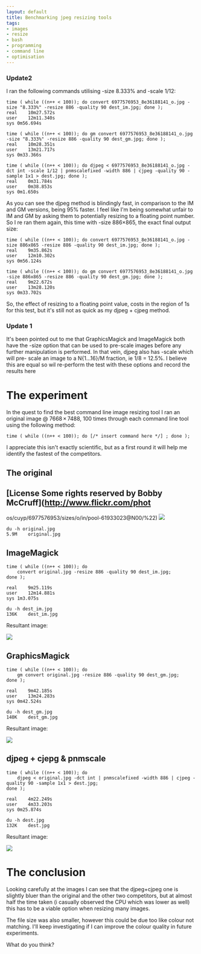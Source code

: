 ```yaml
--- 
layout: default
title: Benchmarking jpeg resizing tools
tags: 
- images
- resize
- bash
- programming
- command line
- optimisation
---
```

### Update2

I ran the following commands utilising -size 8.333% and -scale 1/12:

    
    
    time ( while ((n++ < 100)); do convert 6977576953_8e36188141_o.jpg -size "8.333%" -resize 886 -quality 90 dest_im.jpg; done );
    real	10m27.572s
    user	12m11.340s
    sys	0m56.694s
    
    time ( while ((n++ < 100)); do gm convert 6977576953_8e36188141_o.jpg -size "8.333%" -resize 886 -quality 90 dest_gm.jpg; done );
    real	10m28.351s
    user	13m21.717s
    sys	0m33.366s
    
    time ( while ((n++ < 100)); do djpeg < 6977576953_8e36188141_o.jpg -dct int -scale 1/12 | pnmscalefixed -width 886 | cjpeg -quality 90 -sample 1x1 > dest.jpg; done );
    real	0m31.784s
    user	0m38.853s
    sys	0m1.650s
    

As you can see the djpeg method is blindingly fast, in comparison to the IM
and GM versions, being 95% faster. I feel like I'm being somewhat unfair to IM
and GM by asking them to potentially resizing to a floating point number. So I
re ran them again, this time with -size 886×865, the exact final output size:

    
    
    time ( while ((n++ < 100)); do convert 6977576953_8e36188141_o.jpg -size 886x865 -resize 886 -quality 90 dest_im.jpg; done );
    real	9m35.862s
    user	12m10.302s
    sys	0m56.124s
    
    time ( while ((n++ < 100)); do gm convert 6977576953_8e36188141_o.jpg -size 886x865 -resize 886 -quality 90 dest_gm.jpg; done );
    real	9m22.672s
    user	13m28.120s
    sys	0m33.702s
    
    

So, the effect of resizing to a floating point value, costs in the region of
1s for this test, but it's still not as quick as my djpeg + cjpeg method.

### Update 1

It's been pointed out to me that GraphicsMagick and ImageMagick both have the
-size option that can be used to pre-scale images before any further
manipulation is performed. In that vein, djpeg also has -scale which will pre-
scale an image to a N{1…16}/M fraction, ie 1/8 = 12.5%. I believe this are
equal so wil re-perform the test with these options and record the results
here

# The experiment

In the quest to find the best command line image resizing tool I ran an
original image @ 7668 × 7488, 100 times through each command line tool using
the following method:

    
    
    time ( while ((n++ < 100)); do [/* insert command here */] ; done );
    

I appreciate this isn't exactly scientific, but as a first round it will help
me identify the fastest of the competitors.

## The original

##  [License Some rights reserved by Bobby McCruff](http://www.flickr.com/phot
os/cuyp/6977576953/sizes/o/in/pool-61933023@N00/%22)
![](http://cl.ly/K2Jk/6977576953_8e36188141_o.jpg)

    
    
    du -h original.jpg
    5.9M	original.jpg
    

## ImageMagick

    
    
    time ( while ((n++ < 100)); do 
        convert original.jpg -resize 886 -quality 90 dest_im.jpg; 
    done );
    
    real	9m25.119s
    user	12m14.881s
    sys	1m3.075s
    
    du -h dest_im.jpg
    136K	dest_im.jpg
    

Resultant image:

![](http://cl.ly/K2lK/dest_im.jpg)

## GraphicsMagick

    
    
    time ( while ((n++ < 100)); do 
        gm convert original.jpg -resize 886 -quality 90 dest_gm.jpg; 
    done );
    
    real	9m42.185s
    user	13m24.283s
    sys	0m42.524s
    
    du -h dest_gm.jpg
    140K	dest_gm.jpg
    

Resultant image:

![](http://cl.ly/K2Zg/dest_gm.jpg)

## djpeg + cjepg & pnmscale

    
    
    time ( while ((n++ < 100)); do 
        djpeg < original.jpg -dct int | pnmscalefixed -width 886 | cjpeg -quality 90 -sample 1x1 > dest.jpg; 
    done );
    
    real	4m22.249s
    user	4m33.203s
    sys	0m25.874s
    
    du -h dest.jpg
    132K	dest.jpg
    

Resultant image:

![](http://cl.ly/K2xF/dest.jpg)

# The conclusion

Looking carefully at the images I can see that the djpeg+cjpeg one is slightly
bluer than the original and the other two competitors, but at almost half the
time taken (i casually observed the CPU which was lower as well) this has to
be a viable option when resizing many images.

The file size was also smaller, however this could be due too like colour not
matching. I'll keep investigating if I can improve the colour quality in
future experiments.

What do you think?

